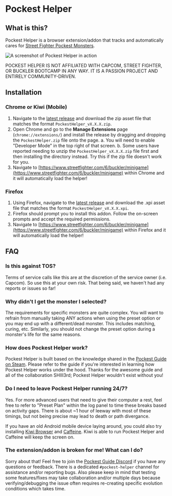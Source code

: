 # Pockest Helper

## What is this?

Pockest Helper is a browser extension/addon that tracks and automatically cares for [Street Fighter Pockest Monsters](https://www.streetfighter.com/6/buckler/minigame).

![A screenshot of Pockest Helper in action](https://github.com/folklorelabs/pockest-helper/assets/98740773/a90060c8-69d9-40e4-a763-0e6bc4178cf6)

POCKEST HELPER IS NOT AFFILIATED WITH CAPCOM, STREET FIGHTER, OR BUCKLER BOOTCAMP IN ANY WAY. IT IS A PASSION PROJECT AND ENTIRELY COMMUNITY-DRIVEN.

## Installation

### Chrome or Kiwi (Mobile)

1. Navigate to the [latest release](https://github.com/folklorelabs/pockest-helper/releases/latest) and download the zip asset file that matches the format `PockestHelper_vX.X.X.zip`.
2. Open Chrome and go to the **Manage Extensions** page (`chrome://extensions/`) and install the release by dragging and dropping the `PockestHelper.zip` file onto the page.
  a. You will need to enable "Developer Mode" in the top right of that screen.
  b. Some users have reported needing to unzip the `PockestHelper_vX.X.X.zip` file first and then installing the directory instead. Try this if the zip file doesn't work for you.
3. Navigate to [https://www.streetfighter.com/6/buckler/minigame](https://www.streetfighter.com/6/buckler/minigame) within Chrome and it will automatically load the helper!

### Firefox

1. Using Firefox, navigate to the [latest release](https://github.com/folklorelabs/pockest-helper/releases/latest) and download the .xpi asset file that matches the format `PockestHelper_vX.X.X.xpi`.
2. Firefox should prompt you to install this addon. Follow the on-screen prompts and accept the required permissions.
3. Navigate to [https://www.streetfighter.com/6/buckler/minigame](https://www.streetfighter.com/6/buckler/minigame) within Firefox and it will automatically load the helper!

## FAQ

### Is this against TOS?

Terms of service calls like this are at the discretion of the service owner (i.e. Capcom). So use this at your own risk. That being said, we haven't had any reports or issues so far!

### Why didn't I get the monster I selected?

The requirements for specific monsters are quite complex. You will want to refrain from manually taking ANY actions when using the preset option or you may end up with a different/dead monster. This includes matching, curing, etc. Similarly, you should not change the preset option during a monster's life for the same reasons.

### How does Pockest Helper work?

Pockest Helper is built based on the knowledge shared in the [Pockest Guide on Steam](https://steamcommunity.com/sharedfiles/filedetails/?id=3003515624). Please refer to the guide if you're interested in learning how Pockest Helper works under the hood. Thanks for the awesome guide and all of the collaboration SHIII3rd; Pockest Helper wouldn't exist without you!

### Do I need to leave Pockest Helper running 24/7?

Yes. For more advanced users that need to give their computer a rest, feel free to refer to "Preset Plan" within the log panel to time these breaks based on activity gaps. There is about ~1 hour of leeway with most of these timings, but not being precise may lead to death or path divergance.

If you have an old Android mobile device laying around, you could also try installing [Kiwi Browser](https://play.google.com/store/apps/details?id=com.kiwibrowser.browser) and [Caffeine](https://play.google.com/store/apps/details?id=moe.zhs.caffeine). Kiwi is able to run Pockest Helper and Caffeine will keep the screen on.

### The extension/addon is broken for me! What can I do?

Sorry about that! Feel free to join the [Pockest Guide Discord](https://discord.gg/492bdzBDu) if you have any questions or feedback. There is a dedicated `#pockest-helper` channel for assistance and/or reporting bugs. Also please keep in mind that testing some features/fixes may take collaboration and/or multiple days because verifying/debugging the issue often requires re-creating specific evolution conditions which takes time.
